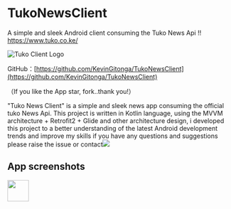 # TukoNewsClient
A simple and sleek Android client consuming the Tuko News Api !! https://www.tuko.co.ke/

![Tuko Client Logo](https://i.imgur.com/aScFlLA.png)

GitHub：[https://github.com/KevinGitonga/TukoNewsClient](https://github.com/KevinGitonga/TukoNewsClient)

（If you like the App star, fork..thank you!）

"Tuko News Client" is a simple and sleek news app consuming the official tuko News Api. This project is written in Kotlin language, 
using the MVVM architecture + Retrofit2 + Glide and other architecture design, i developed this project to a better understanding of the latest
Android development trends and improve my skills if you have any questions and suggestions please raise the issue or 
contact[![](https://img.shields.io/badge/Gmail:-kevinjones4199@gmail.com-blue.svg)]()

## App screenshots

<img src="https://i.imgur.com/gCGGtNg.gif" width="48">


